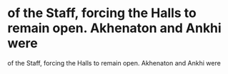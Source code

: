 # of the Staff, forcing the Halls to remain open. Akhenaton and Ankhi were

of the Staff, forcing the Halls to remain open. Akhenaton and Ankhi were
